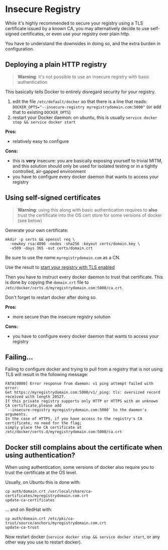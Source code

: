<!--[metadata]>
+++
title = "Testing an insecure registry"
description = "Deploying a Registry in an insecure fashion"
keywords = ["registry, on-prem, images, tags, repository, distribution, insecure"]
+++
<![end-metadata]-->

# Insecure Registry

While it's highly recommended to secure your registry using a TLS certificate issued by a known CA, you may alternatively decide to use self-signed certificates, or even use your registry over plain http.

You have to understand the downsides in doing so, and the extra burden in configuration.

## Deploying a plain HTTP registry

> **Warning**: it's not possible to use an insecure registry with basic authentication

This basically tells Docker to entirely disregard security for your registry.

1. edit the file `/etc/default/docker` so that there is a line that reads: `DOCKER_OPTS="--insecure-registry myregistrydomain.com:5000"` (or add that to existing `DOCKER_OPTS`)
2. restart your Docker daemon: on ubuntu, this is usually `service docker stop && service docker start`

**Pros:**

 - relatively easy to configure
 
**Cons:**
 
 - this is **very** insecure: you are basically exposing yourself to trivial MITM, and this solution should only be used for isolated testing or in a tightly controlled, air-gapped environment
 - you have to configure every docker daemon that wants to access your registry 
  
## Using self-signed certificates

> **Warning**: using this along with basic authentication requires to **also** trust the certificate into the OS cert store for some versions of docker (see below)

Generate your own certificate:

    mkdir -p certs && openssl req \
      -newkey rsa:4096 -nodes -sha256 -keyout certs/domain.key \
      -x509 -days 365 -out certs/domain.crt

Be sure to use the name `myregistrydomain.com` as a CN.

Use the result to [start your registry with TLS enabled](https://github.com/docker/distribution/blob/master/docs/deploying.md#get-a-certificate)

Then you have to instruct every docker daemon to trust that certificate. This is done by copying the `domain.crt` file to `/etc/docker/certs.d/myregistrydomain.com:5000/ca.crt`.

Don't forget to restart docker after doing so.

**Pros:**

 - more secure than the insecure registry solution

**Cons:**

 - you have to configure every docker daemon that wants to access your registry

## Failing...

Failing to configure docker and trying to pull from a registry that is not using TLS will result in the following message:

```
FATA[0000] Error response from daemon: v1 ping attempt failed with error:
Get https://myregistrydomain.com:5000/v1/_ping: tls: oversized record received with length 20527. 
If this private registry supports only HTTP or HTTPS with an unknown CA certificate,please add 
`--insecure-registry myregistrydomain.com:5000` to the daemon's arguments.
In the case of HTTPS, if you have access to the registry's CA certificate, no need for the flag;
simply place the CA certificate at /etc/docker/certs.d/myregistrydomain.com:5000/ca.crt
```

## Docker still complains about the certificate when using authentication?

When using authentication, some versions of docker also require you to trust the certificate at the OS level.

Usually, on Ubuntu this is done with:

    cp auth/domain.crt /usr/local/share/ca-certificates/myregistrydomain.com.crt
    update-ca-certificates

... and on RedHat with:

    cp auth/domain.crt /etc/pki/ca-trust/source/anchors/myregistrydomain.com.crt
    update-ca-trust

Now restart docker (`service docker stop && service docker start`, or any other way you use to restart docker).

